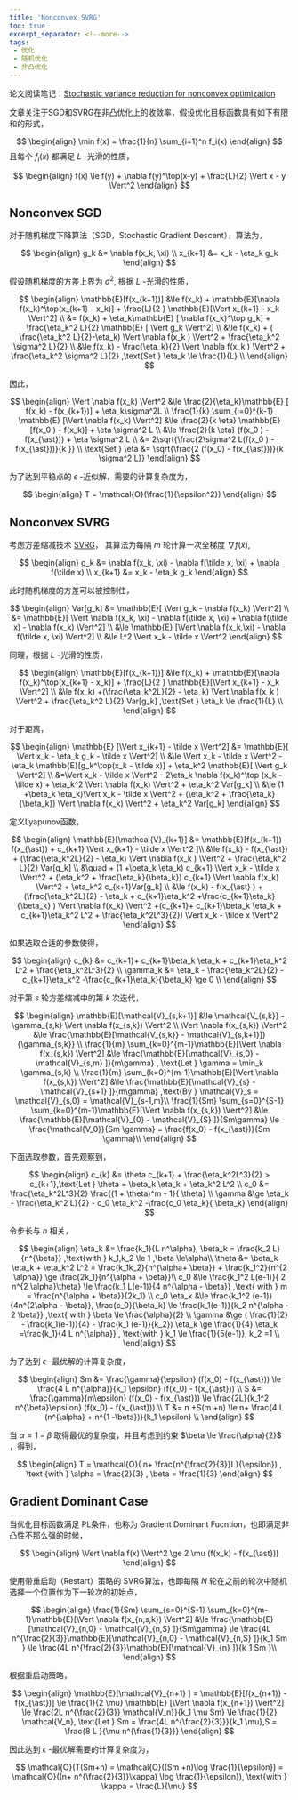 ```yaml
---
title: 'Nonconvex SVRG'
toc: true
excerpt_separator: <!--more-->
tags:
 - 优化
 - 随机优化
 - 非凸优化
---
```


 

论文阅读笔记：[Stochastic variance reduction for nonconvex optimization](https://proceedings.mlr.press/v48/reddi16.html)



<!--more-->



文章关注于SGD和SVRG在非凸优化上的收敛率，假设优化目标函数具有如下有限和的形式，


$$
\begin{align}
\min f(x) = \frac{1}{n} \sum_{i=1}^n f_i(x) 
\end{align}
$$
且每个 $f_i(x)$ 都满足 $L$ -光滑的性质，


$$
\begin{align}
f(x) \le  f(y) + \nabla f(y)^\top(x-y) + \frac{L}{2} \Vert x - y \Vert^2
\end{align}
$$


## Nonconvex SGD



对于随机梯度下降算法（SGD，Stochastic Gradient Descent），算法为，


$$
\begin{align}
g_k &= \nabla f(x_k, \xi) \\
x_{k+1} &= x_k - \eta_k g_k
\end{align}
$$


假设随机梯度的方差上界为 $\sigma^2$, 根据 $L$ -光滑的性质，


$$
\begin{align}
\mathbb{E}[f(x_{k+1})] &\le f(x_k) + \mathbb{E}[\nabla f(x_k)^\top(x_{k+1} - x_k)] + \frac{L}{2 } \mathbb{E}[\Vert x_{k+1} - x_k \Vert^2] \\
&= f(x_k) + \eta_k\mathbb{E} [ \nabla f(x_k)^\top g_k] + \frac{\eta_k^2 L}{2} \mathbb{E} [ \Vert g_k \Vert^2] \\
&\le f(x_k) + ( \frac{\eta_k^2 L}{2}-\eta_k) \Vert \nabla f(x_k ) \Vert^2 + \frac{\eta_k^2 \sigma^2 L}{2} \\
&\le f(x_k) - \frac{\eta_k}{2} \Vert \nabla f(x_k ) \Vert^2 + \frac{\eta_k^2 \sigma^2 L}{2} ,\text{Set } \eta_k \le \frac{1}{L} \\
\end{align}
$$


因此，


$$
\begin{align}
\Vert \nabla f(x_k) \Vert^2 &\le \frac{2}{\eta_k}\mathbb{E} [ f(x_k) - f(x_{k+1})] + \eta_k\sigma^2L \\
\frac{1}{k} \sum_{i=0}^{k-1} \mathbb{E} [\Vert \nabla f(x_k) \Vert^2] &\le \frac{2}{k \eta} \mathbb{E}[f(x_0 ) - f(x_k)] + \eta \sigma^2 L \\
&\le \frac{2}{k \eta} (f(x_0 ) - f(x_{\ast})) + \eta \sigma^2 L \\
&= 2\sqrt{\frac{2\sigma^2 L(f(x_0 ) - f(x_{\ast}))}{k }} \\
\text{Set } \eta  &= \sqrt{\frac{2 (f(x_0) - f(x_{\ast}))}{k \sigma^2 L}}
\end{align}
$$




为了达到平稳点的 $\epsilon$ -近似解，需要的计算复杂度为，


$$
\begin{align}
T = \mathcal{O}(\frac{1}{\epsilon^2})
\end{align}
$$


## Nonconvex SVRG



考虑方差缩减技术 [SVRG](https://truenobility303.github.io/L-SVRG-and-L-Katyusha/)， 其算法为每隔 $m$ 轮计算一次全梯度 $\nabla f(\tilde x)$, 


$$
\begin{align}
g_k &= \nabla f(x_k, \xi) - \nabla f(\tilde x, \xi) + \nabla f(\tilde x) \\
x_{k+1} &= x_k - \eta_k g_k
\end{align}
$$


此时随机梯度的方差可以被控制住，


$$
\begin{align}
Var[g_k] &= \mathbb{E}[ \Vert g_k - \nabla f(x_k) \Vert^2] \\
&= \mathbb{E}[ \Vert \nabla f(x_k, \xi) - \nabla f(\tilde x, \xi) + \nabla f(\tilde x) - \nabla f(x_k) \Vert^2] \\
&\le \mathbb{E} [\Vert \nabla f(x_k,\xi) - \nabla f(\tilde x, \xi) \Vert^2] \\
&\le L^2 \Vert x_k - \tilde x \Vert^2
\end{align}
$$




同理，根据 $L$ -光滑的性质，


$$
\begin{align}
\mathbb{E}[f(x_{k+1})] &\le f(x_k) + \mathbb{E}[\nabla f(x_k)^\top(x_{k+1} - x_k)] + \frac{L}{2 } \mathbb{E}[\Vert x_{k+1} - x_k \Vert^2] \\
&\le f(x_k) +(\frac{\eta_k^2L}{2} - \eta_k) \Vert \nabla f(x_k ) \Vert^2 + \frac{\eta_k^2 L}{2} Var[g_k] ,\text{Set } \eta_k \le \frac{1}{L} \\
\end{align}
$$



对于距离，



$$
\begin{align}
\mathbb{E} [\Vert x_{k+1} - \tilde x \Vert^2] &= \mathbb{E}[ \Vert x_k - \eta_k g_k  - \tilde x \Vert^2] \\
&\le \Vert x_k - \tilde x \Vert^2 - \eta_k \mathbb{E}[g_k^\top(x_k - \tilde x)] + \eta_k^2 \mathbb{E}[ \Vert g_k \Vert^2] \\
&=\Vert x_k - \tilde x \Vert^2 - 2\eta_k \nabla f(x_k)^\top (x_k - \tilde x) + \eta_k^2 \Vert \nabla f(x_k) \Vert^2 + \eta_k^2 Var[g_k] \\
&\le (1 +\beta_k \eta_k)\Vert x_k - \tilde x \Vert^2 + (\eta_k^2 + \frac{\eta_k}{\beta_k})  \Vert \nabla f(x_k) \Vert^2 + \eta_k^2 Var[g_k]
\end{align}
$$



定义Lyapunov函数，


$$
\begin{align}
\mathbb{E}[\mathcal{V}_{k+1}] &= \mathbb{E}[f(x_{k+1}) - f(x_{\ast}) + c_{k+1} \Vert x_{k+1} - \tilde x \Vert^2 ]\\
&\le f(x_k) - f(x_{\ast}) + (\frac{\eta_k^2L}{2} - \eta_k) \Vert \nabla f(x_k ) \Vert^2 + \frac{\eta_k^2 L}{2} Var[g_k] \\
&\quad + (1 +\beta_k \eta_k) c_{k+1} \Vert x_k - \tilde x \Vert^2 + (\eta_k^2 + \frac{\eta_k}{\beta_k}) c_{k+1} \Vert \nabla f(x_k) \Vert^2 + \eta_k^2 c_{k+1}Var[g_k] \\
&\le f(x_k) - f(x_{\ast} ) + (\frac{\eta_k^2L}{2} - \eta_k + c_{k+1}\eta_k^2 +\frac{c_{k+1}\eta_k}{\beta_k} ) \Vert \nabla f(x_k) \Vert^2 +(c_{k+1}+ c_{k+1}\beta_k \eta_k + c_{k+1}\eta_k^2 L^2 + \frac{\eta_k^2L^3}{2}) \Vert x_k - \tilde x \Vert^2
\end{align}
$$


如果选取合适的参数使得，


$$
\begin{align}
c_{k} &= c_{k+1}+ c_{k+1}\beta_k \eta_k + c_{k+1}\eta_k^2 L^2 + \frac{\eta_k^2L^3}{2} \\
\gamma_k &= \eta_k - \frac{\eta_k^2L}{2} - c_{k+1}\eta_k^2 -\frac{c_{k+1}\eta_k}{\beta_k} \ge 0 \\
\end{align}
$$



对于第 $s$ 轮方差缩减中的第 $k$ 次迭代，



$$
\begin{align}
\mathbb{E}[\mathcal{V}_{s,k+1}] &\le \mathcal{V_{s,k}} - \gamma_{s,k} \Vert \nabla f(x_{s,k}) \Vert^2 \\
\Vert \nabla f(x_{s,k}) \Vert^2 &\le \frac{\mathbb{E}[\mathcal{V_{s,k}} - \mathcal{V}_{s,k+1}]}{\gamma_{s,k}} \\
\frac{1}{m} \sum_{k=0}^{m-1}\mathbb{E}[\Vert \nabla f(x_{s,k}) \Vert^2] &\le \frac{\mathbb{E}[\mathcal{V}_{s,0} - \mathcal{V}_{s,m} ]}{m\gamma} , \text{Let } \gamma = \min_k \gamma_{s,k}  \\
\frac{1}{m} \sum_{k=0}^{m-1}\mathbb{E}[\Vert \nabla f(x_{s,k}) \Vert^2] &\le \frac{\mathbb{E}[\mathcal{V}_{s} - \mathcal{V}_{s+1} ]}{m\gamma} ,\text{By } \mathcal{V}_s = \mathcal{V}_{s,0} = \mathcal{V}_{s-1,m}\\
\frac{1}{Sm} \sum_{s=0}^{S-1} \sum_{k=0}^{m-1}\mathbb{E}[\Vert \nabla f(x_{s,k}) \Vert^2] &\le \frac{\mathbb{E}[\mathcal{V}_{0} - \mathcal{V}_{S} ]}{Sm\gamma} \le \frac{\mathcal{V_0}}{Sm \gamma} = \frac{f(x_0) - f(x_{\ast})}{Sm \gamma}\\
\end{align}
$$



下面选取参数，首先观察到，

$$
\begin{align}
c_{k} &= \theta c_{k+1} + \frac{\eta_k^2L^3}{2} > c_{k+1},\text{Let } \theta = \beta_k \eta_k + \eta_k^2 L^2 \\ 
c_0 &= \frac{\eta_k^2L^3}{2} \frac{(1 + \theta)^m - 1}{ \theta} \\
\gamma &\ge \eta_k - \frac{\eta_k^2 L}{2} - c_0  \eta_k^2 -\frac{c_0 \eta_k}{ \beta_k}
\end{align}
$$



令步长与 $n$ 相关，


$$
\begin{align}
\eta_k &= \frac{k_1}{L n^\alpha}, \beta_k = \frac{k_2 L}{n^{\beta}} ,\text{with } k_1,k_2 \le 1 ,\beta  \le\alpha\\
\theta &=  \beta_k \eta_k + \eta_k^2 L^2  = \frac{k_1k_2}{n^{\alpha+ \beta}} + \frac{k_1^2}{n^{2 \alpha}} \ge \frac{2k_1}{n^{\alpha + \beta}}\\ 
c_0 &\le  \frac{k_1^2 L(e-1)}{ 2 n^{2 \alpha}\theta} \le  \frac{k_1 L(e-1)}{4 n^{\alpha - \beta}} ,\text{ with } m = \frac{n^{\alpha + \beta}}{2k_1} \\
c_0 \eta_k &\le \frac{k_1^2 (e-1)}{4n^{2\alpha - \beta}},  \frac{c_0}{\beta_k} \le \frac{k_1(e-1)}{k_2 n^{\alpha - 2 \beta}} ,\text{ with } \beta \le \frac{\alpha}{2}  \\
\gamma &\ge  ( \frac{1}{2} - \frac{k_1(e-1)}{4} - \frac{k_1 (e-1)}{k_2}) \eta_k \ge \frac{1}{4} \eta_k =\frac{k_1}{4 L n^{\alpha}} , \text{with } k_1 \le \frac{1}{5(e-1)}, k_2 =1 \\
\end{align}
$$


为了达到 $\epsilon$- 最优解的计算复杂度，


$$
\begin{align}
Sm &= \frac{\gamma}{\epsilon} (f(x_0) - f(x_{\ast})) \le \frac{4 L n^{\alpha}}{k_1 \epsilon} (f(x_0) - f(x_{\ast}))  \\
S &= \frac{\gamma}{m\epsilon} (f(x_0) - f(x_{\ast})) \le \frac{2L}{k_1^2 n^{\beta}\epsilon} (f(x_0) - f(x_{\ast})) \\
T &= n +S(m +n) \le  n+ \frac{4 L (n^{\alpha} + n^{1 -\beta})}{k_1 \epsilon} \\
\end{align}
$$

当 $\alpha = 1 -\beta$ 取得最优的复杂度，并且考虑到约束 $\beta \le \frac{\alpha}{2}$ ，得到，



$$
\begin{align}
T = \mathcal{O}( n+ \frac{n^{\frac{2}{3}}L}{\epsilon}) , \text {with } \alpha = \frac{2}{3} , \beta = \frac{1}{3}
\end{align}
$$



## Gradient Dominant Case



当优化目标函数满足 PL条件，也称为 Gradient Dominant Fucntion，也即满足非凸性不那么强的时候，


$$
\begin{align}
 \Vert \nabla f(x) \Vert^2 \ge 2 \mu (f(x_k) - f(x_{\ast}))
\end{align}
$$


使用带重启动（Restart）策略的 SVRG算法，也即每隔 $N$ 轮在之前的轮次中随机选择一个位置作为下一轮次的初始点，


$$
\begin{align}
\frac{1}{Sm} \sum_{s=0}^{S-1} \sum_{k=0}^{m-1}\mathbb{E}[\Vert \nabla f(x_{n,s,k}) \Vert^2] &\le \frac{\mathbb{E}[\mathcal{V}_{n,0} - \mathcal{V}_{n,S} ]}{Sm\gamma} \le \frac{4L n^{\frac{2}{3}}\mathbb{E}[\mathcal{V}_{n,0} - \mathcal{V}_{n,S} ]}{k_1 Sm } \le \frac{4L n^{\frac{2}{3}}\mathbb{E}[\mathcal{V}_{n} ]}{k_1 Sm }\\
\end{align}
$$


根据重启动策略，


$$
\begin{align}
\mathbb{E}[\mathcal{V}_{n+1} ] = \mathbb{E}[f(x_{n+1}) - f(x_{\ast})] \le \frac{1}{2 \mu} \mathbb{E} [\Vert \nabla f(x_{n+1}) \Vert^2] \le \frac{2L n^{\frac{2}{3}} \mathcal{V_n}}{k_1 \mu Sm} \le \frac{1}{2} \mathcal{V_n}, \text{Let } Sm = \frac{4L n^{\frac{2}{3}}}{k_1 \mu},S = \frac{8 L }{\mu n^{\frac{1}{3}}}
\end{align}
$$


因此达到 $\epsilon$ -最优解需要的计算复杂度为，


$$
\mathcal{O}(T(Sm+n) = \mathcal{O}((Sm +n)\log \frac{1}{\epsilon}) = \mathcal{O}((n+ n^{\frac{2}{3}}\kappa) \log \frac{1}{\epsilon}), \text{with } \kappa  = \frac{L}{\mu}
$$
 